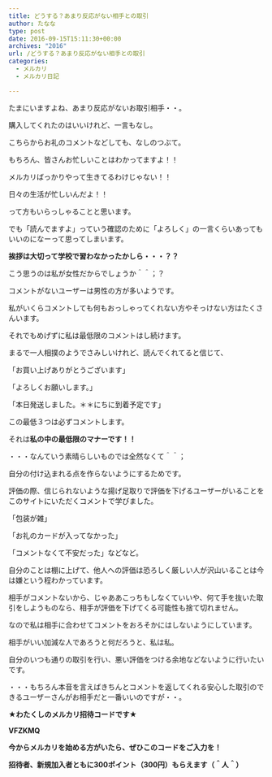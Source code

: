 ```yaml
---
title: どうする？あまり反応がない相手との取引
author: たなな
type: post
date: 2016-09-15T15:11:30+00:00
archives: "2016"
url: /どうする？あまり反応がない相手との取引
categories:
  - メルカリ
  - メルカリ日記

---
```

たまにいますよね、あまり反応がないお取引相手・・。

購入してくれたのはいいけれど、一言もなし。

こちらからお礼のコメントなどしても、なしのつぶて。

もちろん、皆さんお忙しいことはわかってますよ！！

メルカリばっかりやって生きてるわけじゃない！！

日々の生活が忙しいんだよ！！

って方もいらっしゃることと思います。

でも「読んでますよ」っていう確認のために「よろしく」の一言くらいあってもいいのになーって思ってしまいます。

**挨拶は大切って学校で習わなかったかしら・・・？？**

こう思うのは私が女性だからでしょうか＾＾；？

コメントがないユーザーは男性の方が多いようです。

私がいくらコメントしても何もおっしゃってくれない方やそっけない方はたくさんいます。

それでもめげずに私は最低限のコメントはし続けます。

まるで一人相撲のようでさみしいけれど、読んでくれてると信じて、

「お買い上げありがとうございます」

「よろしくお願いします。」

「本日発送しました。＊＊にちに到着予定です」

この最低３つは必ずコメントします。

それは**私の中の最低限のマナーです！！**

・・・なんていう素晴らしいものでは全然なくて＾＾；

自分の付け込まれる点を作らないようにするためです。

評価の際、信じられないような揚げ足取りで評価を下げるユーザーがいることをこのサイトにいただくコメントで学びました。

「包装が雑」

「お礼のカードが入ってなかった」

「コメントなくて不安だった」などなど。

自分のことは棚に上げて、他人への評価は恐ろしく厳しい人が沢山いることは今は嫌という程わかっています。

相手がコメントないから、じゃああこっちもしなくていいや、何て手を抜いた取引をしようものなら、相手が評価を下げてくる可能性も捨て切れません。

なので私は相手に合わせてコメントをおろそかにはしないようにしています。

相手がいい加減な人であろうと何だろうと、私は私。

自分のいつも通りの取引を行い、悪い評価をつける余地などないように行いたいです。

・・・もちろん本音を言えばきちんとコメントを返してくれる安心した取引のできるユーザーさんがお相手だと一番いいのですが・・。

**★わたくしのメルカリ招待コードです★**

**VFZKMQ**

**今からメルカリを始める方がいたら、ぜひこのコードをご入力を！**

**招待者、新規加入者ともに300ポイント（300円）もらえます（＾人＾）**

&nbsp;

&nbsp;

&nbsp;